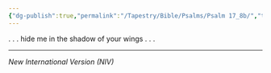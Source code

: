 ```yaml
---
{"dg-publish":true,"permalink":"/Tapestry/Bible/Psalms/Psalm 17_8b/","title":"Psalm 17:8b","hide":true,"tags":["bible-verse","bible-verse"],"dgHomeLink":true,"dgShowLocalGraph":true,"dgEnableSearch":true}
---
```



. . .  hide me in the shadow of your wings . . . 

---
*New International Version (NIV)*
